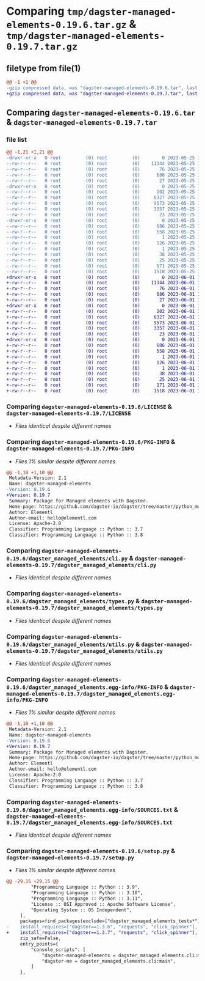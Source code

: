 # Comparing `tmp/dagster-managed-elements-0.19.6.tar.gz` & `tmp/dagster-managed-elements-0.19.7.tar.gz`

## filetype from file(1)

```diff
@@ -1 +1 @@
-gzip compressed data, was "dagster-managed-elements-0.19.6.tar", last modified: Thu May 25 17:26:50 2023, max compression
+gzip compressed data, was "dagster-managed-elements-0.19.7.tar", last modified: Thu Jun  1 18:26:42 2023, max compression
```

## Comparing `dagster-managed-elements-0.19.6.tar` & `dagster-managed-elements-0.19.7.tar`

### file list

```diff
@@ -1,21 +1,21 @@
-drwxr-xr-x   0 root         (0) root         (0)        0 2023-05-25 17:26:50.694131 dagster-managed-elements-0.19.6/
--rw-r--r--   0 root         (0) root         (0)    11344 2023-05-25 17:16:50.000000 dagster-managed-elements-0.19.6/LICENSE
--rw-r--r--   0 root         (0) root         (0)       76 2023-05-25 17:16:50.000000 dagster-managed-elements-0.19.6/MANIFEST.in
--rw-r--r--   0 root         (0) root         (0)      686 2023-05-25 17:26:50.694131 dagster-managed-elements-0.19.6/PKG-INFO
--rw-r--r--   0 root         (0) root         (0)       27 2023-05-25 17:16:50.000000 dagster-managed-elements-0.19.6/README.md
-drwxr-xr-x   0 root         (0) root         (0)        0 2023-05-25 17:26:50.694131 dagster-managed-elements-0.19.6/dagster_managed_elements/
--rw-r--r--   0 root         (0) root         (0)      202 2023-05-25 17:16:50.000000 dagster-managed-elements-0.19.6/dagster_managed_elements/__init__.py
--rw-r--r--   0 root         (0) root         (0)     6327 2023-05-25 17:16:50.000000 dagster-managed-elements-0.19.6/dagster_managed_elements/cli.py
--rw-r--r--   0 root         (0) root         (0)     9573 2023-05-25 17:16:50.000000 dagster-managed-elements-0.19.6/dagster_managed_elements/types.py
--rw-r--r--   0 root         (0) root         (0)     3357 2023-05-25 17:16:50.000000 dagster-managed-elements-0.19.6/dagster_managed_elements/utils.py
--rw-r--r--   0 root         (0) root         (0)       23 2023-05-25 17:16:50.000000 dagster-managed-elements-0.19.6/dagster_managed_elements/version.py
-drwxr-xr-x   0 root         (0) root         (0)        0 2023-05-25 17:26:50.694131 dagster-managed-elements-0.19.6/dagster_managed_elements.egg-info/
--rw-r--r--   0 root         (0) root         (0)      686 2023-05-25 17:26:50.000000 dagster-managed-elements-0.19.6/dagster_managed_elements.egg-info/PKG-INFO
--rw-r--r--   0 root         (0) root         (0)      558 2023-05-25 17:26:50.000000 dagster-managed-elements-0.19.6/dagster_managed_elements.egg-info/SOURCES.txt
--rw-r--r--   0 root         (0) root         (0)        1 2023-05-25 17:26:50.000000 dagster-managed-elements-0.19.6/dagster_managed_elements.egg-info/dependency_links.txt
--rw-r--r--   0 root         (0) root         (0)      126 2023-05-25 17:26:50.000000 dagster-managed-elements-0.19.6/dagster_managed_elements.egg-info/entry_points.txt
--rw-r--r--   0 root         (0) root         (0)        1 2023-05-25 17:26:50.000000 dagster-managed-elements-0.19.6/dagster_managed_elements.egg-info/not-zip-safe
--rw-r--r--   0 root         (0) root         (0)       38 2023-05-25 17:26:50.000000 dagster-managed-elements-0.19.6/dagster_managed_elements.egg-info/requires.txt
--rw-r--r--   0 root         (0) root         (0)       25 2023-05-25 17:26:50.000000 dagster-managed-elements-0.19.6/dagster_managed_elements.egg-info/top_level.txt
--rw-r--r--   0 root         (0) root         (0)      171 2023-05-25 17:26:50.698131 dagster-managed-elements-0.19.6/setup.cfg
--rw-r--r--   0 root         (0) root         (0)     1518 2023-05-25 17:16:50.000000 dagster-managed-elements-0.19.6/setup.py
+drwxr-xr-x   0 root         (0) root         (0)        0 2023-06-01 18:26:42.365592 dagster-managed-elements-0.19.7/
+-rw-r--r--   0 root         (0) root         (0)    11344 2023-06-01 18:14:54.000000 dagster-managed-elements-0.19.7/LICENSE
+-rw-r--r--   0 root         (0) root         (0)       76 2023-06-01 18:14:54.000000 dagster-managed-elements-0.19.7/MANIFEST.in
+-rw-r--r--   0 root         (0) root         (0)      686 2023-06-01 18:26:42.365592 dagster-managed-elements-0.19.7/PKG-INFO
+-rw-r--r--   0 root         (0) root         (0)       27 2023-06-01 18:14:54.000000 dagster-managed-elements-0.19.7/README.md
+drwxr-xr-x   0 root         (0) root         (0)        0 2023-06-01 18:26:42.365592 dagster-managed-elements-0.19.7/dagster_managed_elements/
+-rw-r--r--   0 root         (0) root         (0)      202 2023-06-01 18:14:54.000000 dagster-managed-elements-0.19.7/dagster_managed_elements/__init__.py
+-rw-r--r--   0 root         (0) root         (0)     6327 2023-06-01 18:14:54.000000 dagster-managed-elements-0.19.7/dagster_managed_elements/cli.py
+-rw-r--r--   0 root         (0) root         (0)     9573 2023-06-01 18:14:54.000000 dagster-managed-elements-0.19.7/dagster_managed_elements/types.py
+-rw-r--r--   0 root         (0) root         (0)     3357 2023-06-01 18:14:54.000000 dagster-managed-elements-0.19.7/dagster_managed_elements/utils.py
+-rw-r--r--   0 root         (0) root         (0)       23 2023-06-01 18:14:54.000000 dagster-managed-elements-0.19.7/dagster_managed_elements/version.py
+drwxr-xr-x   0 root         (0) root         (0)        0 2023-06-01 18:26:42.365592 dagster-managed-elements-0.19.7/dagster_managed_elements.egg-info/
+-rw-r--r--   0 root         (0) root         (0)      686 2023-06-01 18:26:42.000000 dagster-managed-elements-0.19.7/dagster_managed_elements.egg-info/PKG-INFO
+-rw-r--r--   0 root         (0) root         (0)      558 2023-06-01 18:26:42.000000 dagster-managed-elements-0.19.7/dagster_managed_elements.egg-info/SOURCES.txt
+-rw-r--r--   0 root         (0) root         (0)        1 2023-06-01 18:26:42.000000 dagster-managed-elements-0.19.7/dagster_managed_elements.egg-info/dependency_links.txt
+-rw-r--r--   0 root         (0) root         (0)      126 2023-06-01 18:26:42.000000 dagster-managed-elements-0.19.7/dagster_managed_elements.egg-info/entry_points.txt
+-rw-r--r--   0 root         (0) root         (0)        1 2023-06-01 18:26:42.000000 dagster-managed-elements-0.19.7/dagster_managed_elements.egg-info/not-zip-safe
+-rw-r--r--   0 root         (0) root         (0)       38 2023-06-01 18:26:42.000000 dagster-managed-elements-0.19.7/dagster_managed_elements.egg-info/requires.txt
+-rw-r--r--   0 root         (0) root         (0)       25 2023-06-01 18:26:42.000000 dagster-managed-elements-0.19.7/dagster_managed_elements.egg-info/top_level.txt
+-rw-r--r--   0 root         (0) root         (0)      171 2023-06-01 18:26:42.369592 dagster-managed-elements-0.19.7/setup.cfg
+-rw-r--r--   0 root         (0) root         (0)     1518 2023-06-01 18:14:54.000000 dagster-managed-elements-0.19.7/setup.py
```

### Comparing `dagster-managed-elements-0.19.6/LICENSE` & `dagster-managed-elements-0.19.7/LICENSE`

 * *Files identical despite different names*

### Comparing `dagster-managed-elements-0.19.6/PKG-INFO` & `dagster-managed-elements-0.19.7/PKG-INFO`

 * *Files 1% similar despite different names*

```diff
@@ -1,10 +1,10 @@
 Metadata-Version: 2.1
 Name: dagster-managed-elements
-Version: 0.19.6
+Version: 0.19.7
 Summary: Package for Managed elements with Dagster.
 Home-page: https://github.com/dagster-io/dagster/tree/master/python_modules/libraries/dagster-managed-elements
 Author: Elementl
 Author-email: hello@elementl.com
 License: Apache-2.0
 Classifier: Programming Language :: Python :: 3.7
 Classifier: Programming Language :: Python :: 3.8
```

### Comparing `dagster-managed-elements-0.19.6/dagster_managed_elements/cli.py` & `dagster-managed-elements-0.19.7/dagster_managed_elements/cli.py`

 * *Files identical despite different names*

### Comparing `dagster-managed-elements-0.19.6/dagster_managed_elements/types.py` & `dagster-managed-elements-0.19.7/dagster_managed_elements/types.py`

 * *Files identical despite different names*

### Comparing `dagster-managed-elements-0.19.6/dagster_managed_elements/utils.py` & `dagster-managed-elements-0.19.7/dagster_managed_elements/utils.py`

 * *Files identical despite different names*

### Comparing `dagster-managed-elements-0.19.6/dagster_managed_elements.egg-info/PKG-INFO` & `dagster-managed-elements-0.19.7/dagster_managed_elements.egg-info/PKG-INFO`

 * *Files 1% similar despite different names*

```diff
@@ -1,10 +1,10 @@
 Metadata-Version: 2.1
 Name: dagster-managed-elements
-Version: 0.19.6
+Version: 0.19.7
 Summary: Package for Managed elements with Dagster.
 Home-page: https://github.com/dagster-io/dagster/tree/master/python_modules/libraries/dagster-managed-elements
 Author: Elementl
 Author-email: hello@elementl.com
 License: Apache-2.0
 Classifier: Programming Language :: Python :: 3.7
 Classifier: Programming Language :: Python :: 3.8
```

### Comparing `dagster-managed-elements-0.19.6/dagster_managed_elements.egg-info/SOURCES.txt` & `dagster-managed-elements-0.19.7/dagster_managed_elements.egg-info/SOURCES.txt`

 * *Files identical despite different names*

### Comparing `dagster-managed-elements-0.19.6/setup.py` & `dagster-managed-elements-0.19.7/setup.py`

 * *Files 1% similar despite different names*

```diff
@@ -29,15 +29,15 @@
         "Programming Language :: Python :: 3.9",
         "Programming Language :: Python :: 3.10",
         "Programming Language :: Python :: 3.11",
         "License :: OSI Approved :: Apache Software License",
         "Operating System :: OS Independent",
     ],
     packages=find_packages(exclude=["dagster_managed_elements_tests*"]),
-    install_requires=["dagster==1.3.6", "requests", "click_spinner"],
+    install_requires=["dagster==1.3.7", "requests", "click_spinner"],
     zip_safe=False,
     entry_points={
         "console_scripts": [
             "dagster-managed-elements = dagster_managed_elements.cli:main",
             "dagster-me = dagster_managed_elements.cli:main",
         ]
     },
```

